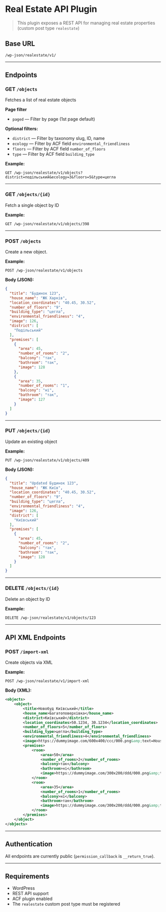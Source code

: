 # Real Estate API Plugin

> This plugin exposes a REST API for managing real estate properties (custom post type `realestate`)

## Base URL

```
/wp-json/realestate/v1/
```

---

## Endpoints

### GET `/objects`

Fetches a list of real estate objects

**Page filter**

- `paged` — Filter by page (1st page default)

**Optional filters:**

- `district` — Filter by taxonomy slug, ID, name
- `ecology` — Filter by ACF field `environmental_friendliness`
- `floors` — Filter by ACF field `number_of_floors`
- `type` — Filter by ACF field `building_type`

**Example:**

```
GET /wp-json/realestate/v1/objects?district=подільський&ecology=3&floors=5&type=цегла
```

---

### GET `/objects/{id}`

Fetch a single object by ID

**Example:**

```
GET /wp-json/realestate/v1/objects/398
```

---

### POST `/objects`

Create a new object.

**Example:**

```
POST /wp-json/realestate/v1/objects
```

**Body (JSON):**

```json
{
  "title": "Будинок 123",
  "house_name": "ЖК Харків",
  "location_coordinates": "40.45, 30.52",
  "number_of_floors": "9",
  "building_type": "цегла",
  "environmental_friendliness": "4",
  "image": 126,
  "district": [
    "Подільський"
  ],
  "premises": [
    {
      "area": 45,
      "number_of_rooms": "2",
      "balcony": "так",
      "bathroom": "так",
      "image": 128
    },
    {
      "area": 35,
      "number_of_rooms": "1",
      "balcony": "ні",
      "bathroom": "так",
      "image": 127
    }
  ]
}

```

---

### PUT `/objects/{id}`

Update an existing object

**Example:**

```
PUT /wp-json/realestate/v1/objects/409
```

**Body (JSON):**

```json
{
  "title": "Updated Будинок 123",
  "house_name": "ЖК Київ",
  "location_coordinates": "40.45, 30.52",
  "number_of_floors": "9",
  "building_type": "цегла",
  "environmental_friendliness": "4",
  "image": 126,
  "district": [
    "Київський"
  ],
  "premises": [
    {
      "area": 45,
      "number_of_rooms": "2",
      "balcony": "так",
      "bathroom": "так",
      "image": 128
    }
  ]
}
```

---

### DELETE `/objects/{id}`

Delete an object by ID

**Example:**

```
DELETE /wp-json/realestate/v1/objects/123
```

---

## API XML Endpoints

### POST `/import-xml`

Сreate objects via XML

**Example:**

``` 
POST /wp-json/realestate/v1/import-xml
```

**Body (XML):**

```xml
<objects>
	<object>
		<title>Новобуд Київський</title>
		<house_name>Багатоповерхівка</house_name>
		<district>Київський</district>
		<location_coordinates>50.1234, 30.1234</location_coordinates>
		<number_of_floors>5</number_of_floors>
		<building_type>цегла</building_type>
		<environmental_friendliness>4</environmental_friendliness>
		<image>https://dummyimage.com/600x400/ccc/000.png&amp;text=House+123</image>
		<premises>
			<room>
				<area>50</area>
				<number_of_rooms>2</number_of_rooms>
				<balcony>так</balcony>
				<bathroom>ні</bathroom>
				<image>https://dummyimage.com/300x200/ddd/000.png&amp;text=Room+123</image>
			</room>
			<room>
				<area>35</area>
				<number_of_rooms>1</number_of_rooms>
				<balcony>ні</balcony>
				<bathroom>так</bathroom>
				<image>https://dummyimage.com/300x200/ddd/000.png&amp;text=Room+321</image>
			</room>
		</premises>
	</object>
</objects>
```

---

## Authentication

All endpoints are currently public (`permission_callback` is `__return_true`).

---

## Requirements

- WordPress
- REST API support
- ACF plugin enabled
- The `realestate` custom post type must be registered
